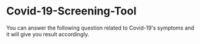 # Covid-19-Screening-Tool
You can answer the following question related to Covid-19's symptoms and it will give you result accordingly.
